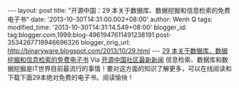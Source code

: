 --- layout: post title: "开源中国：29
本关于数据库、数据挖掘和信息检索的免费电子书" date:
'2013-10-30T14:31:00.002+08:00' author: Wenh Q tags: modified\_time:
'2013-10-30T14:31:14.549+08:00' blogger\_id:
tag:blogger.com,1999:blog-4961947611491238191.post-3534267718946696326
blogger\_orig\_url: http://binaryware.blogspot.com/2013/10/29.html ---
[29
本关于数据库、数据挖掘和信息检索的免费电子书](http://www.oschina.net/translate/29-free-ebooks-on-database-data-mining-and-information-retrieval)
Via [开源中国社区最新新闻](http://www.oschina.net/?from=rss)
信息检索、数据库和数据挖掘是IT世界目前最流行的事情！要对这方面的知识了解更多，可以在线阅读和下载下面29本绝对免费的电子书。阅读愉快！
